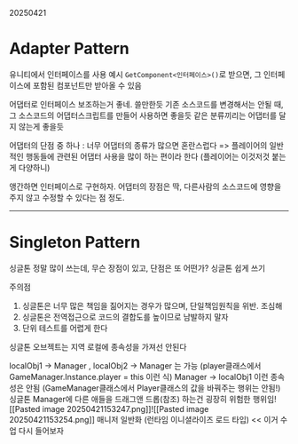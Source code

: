 20250421
# Adapter Pattern

유니티에서 인터페이스를 사용 예시
`GetComponent<인터페이스>()`로 받으면, 그 인터페이스에 포함된 컴포넌트만 받아올 수 있음

어댑터로 인터페이스 보조하는거 좋네. 쓸만한듯
기존 소스코드를 변경해서는 안될 때, 그 소스코드의 어댑터스크립트를 만들어 사용하면 좋을듯
같은 분류끼리는 어댑터를 달지 않는게 좋을듯

어댑터의 단점 중 하나 : 너무 어댑터의 종류가 많으면 혼란스럽다
=> 플레이어의 일반적인 행동들에 관련된 어댑터 사용을 많이 하는 편이라 한다 
(플레이어는 이것저것 붙는게 다양하니)

앵간하면 인터페이스로 구현하자. 
어댑터의 장점은 딱, 다른사람의 소스코드에 영향을 주지 않고 수정할 수 있다는 점 정도.

---
# Singleton Pattern

싱글톤 정말 많이 쓰는데, 무슨 장점이 있고, 단점은 또 어떤가?
싱글톤 쉽게 쓰기


주의점
1. 싱글톤은 너무 많은 책임을 짊어지는 경우가 많으며, 단일책임원칙을 위반. 조심해
2. 싱글톤은 전역접근으로 코드의 결합도를 높이므로 남발하지 말자
3. 단위 테스트를 어렵게 한다

싱글톤 오브젝트는 지역 로컬에 종속성을 가져선 안된다

localObj1 -> Manager , localObj2 -> Manager 는 가능 
(player클래스에서 GameManager.Instance.player = this 이런 식)
Manager -> localObj1 이런 종속성은 안됨
(GameManager클래스에서 Player클래스의 값을 바꿔주는 행위는 안됨!)
싱글톤 Manager에 다른 애들을 드래그앤 드롭(참조) 하는건 굉장히 위험한 행위임![[Pasted image 20250421153247.png]]![[Pasted image 20250421153254.png]]
매니저 일반화 (런타임 이니셜라이즈 로드 타입) << 이거 수업 다시 들어보자









